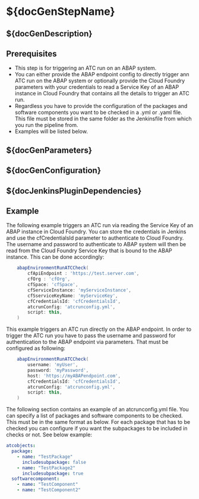 # ${docGenStepName}

## ${docGenDescription}

## Prerequisites

* This step is for triggering an ATC run on an ABAP system.
* You can either provide the ABAP endpoint config to directly trigger ann ATC run on the ABAP system or optionally provide the Cloud Foundry parameters with your credentials to read a Service Key of an ABAP instance in Cloud Foundry that contains all the details to trigger an ATC run.
* Regardless you have to provide the configuration of the packages and software components you want to be checked in a .yml or .yaml file. This file must be stored in the same folder as the Jenkinsfile from which you run the pipeline from.
* Examples will be listed below.

## ${docGenParameters}

## ${docGenConfiguration}

## ${docJenkinsPluginDependencies}

## Example

The following example triggers an ATC run via reading the Service Key of an ABAP instance in Cloud Foundry.
You can store the credentials in Jenkins and use the cfCredentialsId parameter to authenticate to Cloud Foundry.
The username and password to authenticate to ABAP system will then be read from the Cloud Foundry Service Key that is bound to the ABAP instance.
This can be done accordingly:

```groovy
    abapEnvironmentRunATCCheck(
        cfApiEndpoint : 'https://test.server.com',
        cfOrg : 'cfOrg',
        cfSpace: 'cfSpace',
        cfServiceInstance: 'myServiceInstance',
        cfSserviceKeyName: 'myServiceKey',
        cfCredentialsId: 'cfCredentialsId',
		atcrunConfig: 'atcrunconfig.yml',
        script: this,
    ) 
```

This  example triggers an ATC run directly on the ABAP endpoint.
In order to trigger the ATC run you have to pass the username and password for authentication to the ABAP endpoint via parameters.
That must be configured as following:

```groovy
    abapEnvironmentRunATCCheck(
		username: 'myUser',
		password: 'myPassword',
		host: 'https://myABAPendpoint.com',
        cfCredentialsId: 'cfCredentialsId',
		atcrunConfig: 'atcrunconfig.yml',
        script: this,
    ) 
```

The following section contains an example of an atcrunconfig.yml file.
You can specify a list of packages and software components to be checked. This must be in the same format as below.
For each package that has to be checked you can configure if you want the subpackages to be included in checks or not.
See below example:

```yaml
atcobjects:
  package:
    - name: "TestPackage"
      includesubpackage: false
    - name: "TestPackage2"
      includesubpackage: true
  softwarecomponent:
    - name: "TestComponent"
    - name: "TestComponent2"
```
